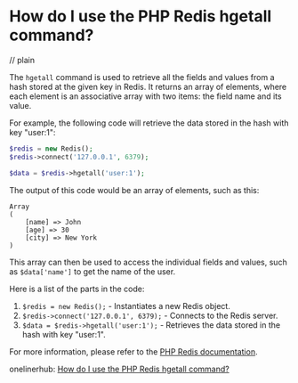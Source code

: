 # How do I use the PHP Redis hgetall command?
// plain

The `hgetall` command is used to retrieve all the fields and values from a hash stored at the given key in Redis. It returns an array of elements, where each element is an associative array with two items: the field name and its value.

For example, the following code will retrieve the data stored in the hash with key "user:1":

```php
$redis = new Redis();
$redis->connect('127.0.0.1', 6379);

$data = $redis->hgetall('user:1');
```

The output of this code would be an array of elements, such as this:

```
Array
(
    [name] => John
    [age] => 30
    [city] => New York
)
```

This array can then be used to access the individual fields and values, such as `$data['name']` to get the name of the user.

Here is a list of the parts in the code:

1. `$redis = new Redis();` - Instantiates a new Redis object.
2. `$redis->connect('127.0.0.1', 6379);` - Connects to the Redis server.
3. `$data = $redis->hgetall('user:1');` - Retrieves the data stored in the hash with key "user:1".

For more information, please refer to the [PHP Redis documentation](https://redis.io/clients/php).

onelinerhub: [How do I use the PHP Redis hgetall command?](https://onelinerhub.com/predis/how-do-i-use-the-php-redis-hgetall-command)
